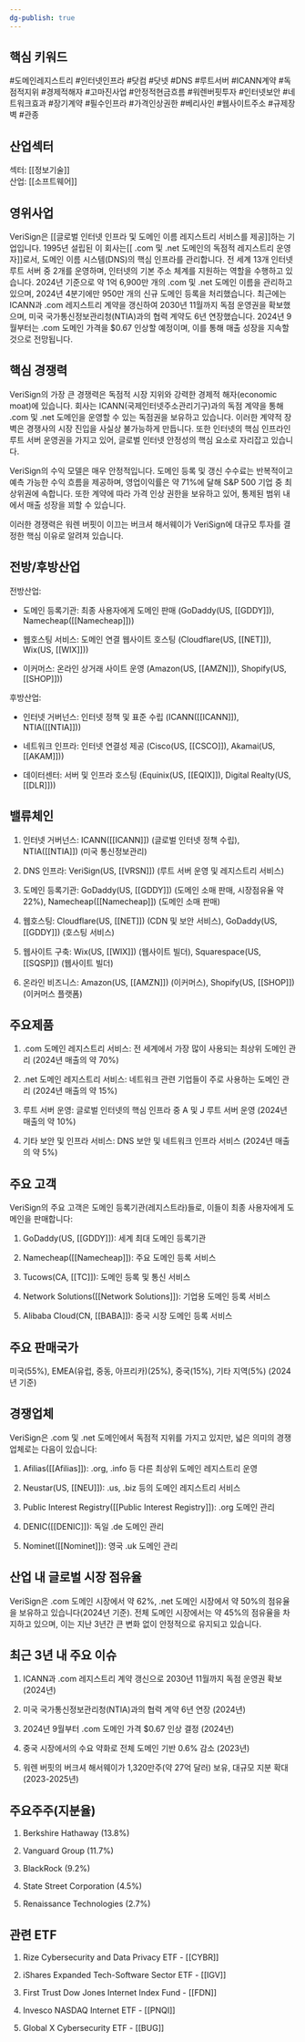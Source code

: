 ```yaml
---
dg-publish: true
---
```


## 핵심 키워드

#도메인레지스트리 #인터넷인프라 #닷컴 #닷넷 #DNS #루트서버 #ICANN계약 #독점적지위 #경제적해자 #고마진사업 #안정적현금흐름 #워렌버핏투자 #인터넷보안 #네트워크효과 #장기계약 #필수인프라 #가격인상권한 #베리사인 #웹사이트주소 #규제장벽 #관종

## 산업섹터

섹터: [[정보기술]]  
산업: [[소프트웨어]]

## 영위사업

VeriSign은 [[글로벌 인터넷 인프라 및 도메인 이름 레지스트리 서비스를 제공]]하는 기업입니다. 1995년 설립된 이 회사는[[ .com 및 .net 도메인의 독점적 레지스트리 운영자]]로서, 도메인 이름 시스템(DNS)의 핵심 인프라를 관리합니다. 전 세계 13개 인터넷 루트 서버 중 2개를 운영하며, 인터넷의 기본 주소 체계를 지원하는 역할을 수행하고 있습니다. 2024년 기준으로 약 1억 6,900만 개의 .com 및 .net 도메인 이름을 관리하고 있으며, 2024년 4분기에만 950만 개의 신규 도메인 등록을 처리했습니다. 최근에는 ICANN과 .com 레지스트리 계약을 갱신하여 2030년 11월까지 독점 운영권을 확보했으며, 미국 국가통신정보관리청(NTIA)과의 협력 계약도 6년 연장했습니다. 2024년 9월부터는 .com 도메인 가격을 $0.67 인상할 예정이며, 이를 통해 매출 성장을 지속할 것으로 전망됩니다.

## 핵심 경쟁력

VeriSign의 가장 큰 경쟁력은 독점적 시장 지위와 강력한 경제적 해자(economic moat)에 있습니다. 회사는 ICANN(국제인터넷주소관리기구)과의 독점 계약을 통해 .com 및 .net 도메인을 운영할 수 있는 독점권을 보유하고 있습니다. 이러한 계약적 장벽은 경쟁사의 시장 진입을 사실상 불가능하게 만듭니다. 또한 인터넷의 핵심 인프라인 루트 서버 운영권을 가지고 있어, 글로벌 인터넷 안정성의 핵심 요소로 자리잡고 있습니다.

VeriSign의 수익 모델은 매우 안정적입니다. 도메인 등록 및 갱신 수수료는 반복적이고 예측 가능한 수익 흐름을 제공하며, 영업이익률은 약 71%에 달해 S&P 500 기업 중 최상위권에 속합니다. 또한 계약에 따라 가격 인상 권한을 보유하고 있어, 통제된 범위 내에서 매출 성장을 꾀할 수 있습니다.

이러한 경쟁력은 워렌 버핏이 이끄는 버크셔 해서웨이가 VeriSign에 대규모 투자를 결정한 핵심 이유로 알려져 있습니다.

## 전방/후방산업

전방산업:

- 도메인 등록기관: 최종 사용자에게 도메인 판매 (GoDaddy(US, [[GDDY]]), Namecheap([[Namecheap]]))
    
- 웹호스팅 서비스: 도메인 연결 웹사이트 호스팅 (Cloudflare(US, [[NET]]), Wix(US, [[WIX]]))
    
- 이커머스: 온라인 상거래 사이트 운영 (Amazon(US, [[AMZN]]), Shopify(US, [[SHOP]]))
    

후방산업:

- 인터넷 거버넌스: 인터넷 정책 및 표준 수립 (ICANN([[ICANN]]), NTIA([[NTIA]]))
    
- 네트워크 인프라: 인터넷 연결성 제공 (Cisco(US, [[CSCO]]), Akamai(US, [[AKAM]]))
    
- 데이터센터: 서버 및 인프라 호스팅 (Equinix(US, [[EQIX]]), Digital Realty(US, [[DLR]]))
    

## 밸류체인

1. 인터넷 거버넌스: ICANN([[ICANN]]) (글로벌 인터넷 정책 수립), NTIA([[NTIA]]) (미국 통신정보관리)
    
2. DNS 인프라: VeriSign(US, [[VRSN]]) (루트 서버 운영 및 레지스트리 서비스)
    
3. 도메인 등록기관: GoDaddy(US, [[GDDY]]) (도메인 소매 판매, 시장점유율 약 22%), Namecheap([[Namecheap]]) (도메인 소매 판매)
    
4. 웹호스팅: Cloudflare(US, [[NET]]) (CDN 및 보안 서비스), GoDaddy(US, [[GDDY]]) (호스팅 서비스)
    
5. 웹사이트 구축: Wix(US, [[WIX]]) (웹사이트 빌더), Squarespace(US, [[SQSP]]) (웹사이트 빌더)
    
6. 온라인 비즈니스: Amazon(US, [[AMZN]]) (이커머스), Shopify(US, [[SHOP]]) (이커머스 플랫폼)
    

## 주요제품

1. .com 도메인 레지스트리 서비스: 전 세계에서 가장 많이 사용되는 최상위 도메인 관리 (2024년 매출의 약 70%)
    
2. .net 도메인 레지스트리 서비스: 네트워크 관련 기업들이 주로 사용하는 도메인 관리 (2024년 매출의 약 15%)
    
3. 루트 서버 운영: 글로벌 인터넷의 핵심 인프라 중 A 및 J 루트 서버 운영 (2024년 매출의 약 10%)
    
4. 기타 보안 및 인프라 서비스: DNS 보안 및 네트워크 인프라 서비스 (2024년 매출의 약 5%)
    

## 주요 고객

VeriSign의 주요 고객은 도메인 등록기관(레지스트라)들로, 이들이 최종 사용자에게 도메인을 판매합니다:

1. GoDaddy(US, [[GDDY]]): 세계 최대 도메인 등록기관
    
2. Namecheap([[Namecheap]]): 주요 도메인 등록 서비스
    
3. Tucows(CA, [[TC]]): 도메인 등록 및 통신 서비스
    
4. Network Solutions([[Network Solutions]]): 기업용 도메인 등록 서비스
    
5. Alibaba Cloud(CN, [[BABA]]): 중국 시장 도메인 등록 서비스
    

## 주요 판매국가

미국(55%), EMEA(유럽, 중동, 아프리카)(25%), 중국(15%), 기타 지역(5%) (2024년 기준)

## 경쟁업체

VeriSign은 .com 및 .net 도메인에서 독점적 지위를 가지고 있지만, 넓은 의미의 경쟁업체로는 다음이 있습니다:

1. Afilias([[Afilias]]): .org, .info 등 다른 최상위 도메인 레지스트리 운영
    
2. Neustar(US, [[NEU]]): .us, .biz 등의 도메인 레지스트리 서비스
    
3. Public Interest Registry([[Public Interest Registry]]): .org 도메인 관리
    
4. DENIC([[DENIC]]): 독일 .de 도메인 관리
    
5. Nominet([[Nominet]]): 영국 .uk 도메인 관리
    

## 산업 내 글로벌 시장 점유율

VeriSign은 .com 도메인 시장에서 약 62%, .net 도메인 시장에서 약 50%의 점유율을 보유하고 있습니다(2024년 기준). 전체 도메인 시장에서는 약 45%의 점유율을 차지하고 있으며, 이는 지난 3년간 큰 변화 없이 안정적으로 유지되고 있습니다.

## 최근 3년 내 주요 이슈

1. ICANN과 .com 레지스트리 계약 갱신으로 2030년 11월까지 독점 운영권 확보 (2024년)
    
2. 미국 국가통신정보관리청(NTIA)과의 협력 계약 6년 연장 (2024년)
    
3. 2024년 9월부터 .com 도메인 가격 $0.67 인상 결정 (2024년)
    
4. 중국 시장에서의 수요 약화로 전체 도메인 기반 0.6% 감소 (2023년)
    
5. 워렌 버핏의 버크셔 해서웨이가 1,320만주(약 27억 달러) 보유, 대규모 지분 확대 (2023-2025년)
    

## 주요주주(지분율)

1. Berkshire Hathaway (13.8%)
    
2. Vanguard Group (11.7%)
    
3. BlackRock (9.2%)
    
4. State Street Corporation (4.5%)
    
5. Renaissance Technologies (2.7%)
    

## 관련 ETF

1. Rize Cybersecurity and Data Privacy ETF - [[CYBR]]
    
2. iShares Expanded Tech-Software Sector ETF - [[IGV]]
    
3. First Trust Dow Jones Internet Index Fund - [[FDN]]
    
4. Invesco NASDAQ Internet ETF - [[PNQI]]
    
5. Global X Cybersecurity ETF - [[BUG]]